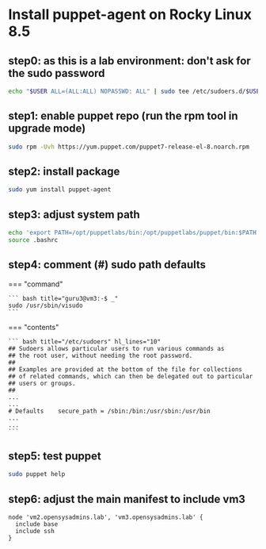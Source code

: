 # Install puppet-agent on Rocky Linux 8.5

## step0: as this is a lab environment: don't ask for the sudo password
``` bash title="guru3@vm3:-$ _"
echo "$USER ALL=(ALL:ALL) NOPASSWD: ALL" | sudo tee /etc/sudoers.d/$USER
```

## step1: enable puppet repo (run the rpm tool in upgrade mode)
``` bash title="guru3@vm3:-$ _"
sudo rpm -Uvh https://yum.puppet.com/puppet7-release-el-8.noarch.rpm
```

## step2: install package
``` bash title="guru3@vm3:-$ _"
sudo yum install puppet-agent
```

## step3: adjust system path
``` bash title="guru3@vm3:-$ _"
echo 'export PATH=/opt/puppetlabs/bin:/opt/puppetlabs/puppet/bin:$PATH' >> .bashrc
source .bashrc
```

## step4: comment (#) sudo path defaults
=== "command"

    ``` bash title="guru3@vm3:-$ _"
    sudo /usr/sbin/visudo
    ```

=== "contents"

    ``` bash title="/etc/sudoers" hl_lines="10"
    ## Sudoers allows particular users to run various commands as
    ## the root user, without needing the root password.
    ##
    ## Examples are provided at the bottom of the file for collections
    ## of related commands, which can then be delegated out to particular
    ## users or groups.
    ## 
    ...
    ...
    # Defaults    secure_path = /sbin:/bin:/usr/sbin:/usr/bin
    ...
    ...
    ```

## step5: test puppet
``` bash title="guru3@vm3:-$ _"
sudo puppet help
```

## step6: adjust the main manifest to include vm3
``` puppet title="site.pp" hl_lines="1"
node 'vm2.opensysadmins.lab', 'vm3.opensysadmins.lab' {
  include base
  include ssh
}
```